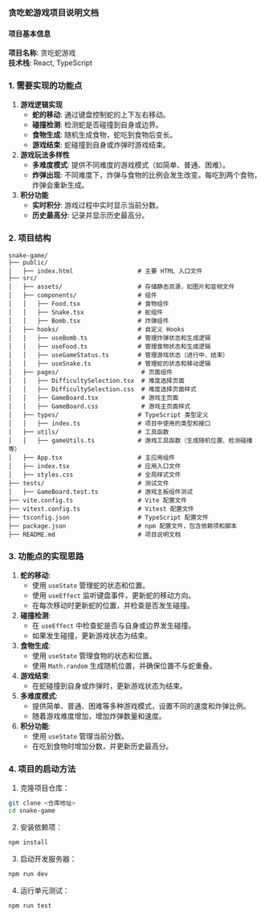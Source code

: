 ### 贪吃蛇游戏项目说明文档

#### 项目基本信息

**项目名称**: 贪吃蛇游戏  
**技术栈**: React, TypeScript

### 1. 需要实现的功能点

1. **游戏逻辑实现**
   - **蛇的移动**: 通过键盘控制蛇的上下左右移动。
   - **碰撞检测**: 检测蛇是否碰撞到自身或边界。
   - **食物生成**: 随机生成食物，蛇吃到食物后变长。
   - **游戏结束**: 蛇碰撞到自身或炸弹时游戏结束。
3. **游戏玩法多样性**
   - **多难度模式**: 提供不同难度的游戏模式（如简单、普通、困难）。
   - **炸弹出现**: 不同难度下，炸弹与食物的比例会发生改变。每吃到两个食物，炸弹会重新生成。
5. **积分功能**
   - **实时积分**: 游戏过程中实时显示当前分数。
   - **历史最高分**: 记录并显示历史最高分。

### 2. 项目结构

```plaintext
snake-game/
├── public/
│   ├── index.html                  # 主要 HTML 入口文件
├── src/
│   ├── assets/                     # 存储静态资源，如图片和音频文件
│   ├── components/                 # 组件
│   │   ├── Food.tsx                # 食物组件
│   │   ├── Snake.tsx               # 蛇组件
│   │   ├── Bomb.tsx                # 炸弹组件
│   ├── hooks/                      # 自定义 Hooks
│   │   ├── useBomb.ts              # 管理炸弹状态和生成逻辑
│   │   ├── useFood.ts              # 管理食物状态和生成逻辑
│   │   ├── useGameStatus.ts        # 管理游戏状态（进行中、结束）
│   │   ├── useSnake.ts             # 管理蛇的状态和移动逻辑
│   ├── pages/                       # 页面组件
│   │   ├── DifficultySelection.tsx  # 难度选择页面
│   │   ├── DifficultySelection.css  # 难度选择页面样式
│   │   ├── GameBoard.tsx            # 游戏主页面
│   │   ├── GameBoard.css            # 游戏主页面样式
│   ├── types/                      # TypeScript 类型定义
│   │   ├── index.ts                # 项目中使用的类型和接口
│   ├── utils/                      # 工具函数
│   │   ├── gameUtils.ts            # 游戏工具函数（生成随机位置、检测碰撞等）
│   ├── App.tsx                     # 主应用组件
│   ├── index.tsx                   # 应用入口文件
│   ├── styles.css                  # 全局样式文件
├── tests/                          # 测试文件
│   ├── GameBoard.test.ts           # 游戏主板组件测试
├── vite.config.ts                  # Vite 配置文件
├── vitest.config.ts                # Vitest 配置文件
├── tsconfig.json                   # TypeScript 配置文件
├── package.json                    # npm 配置文件，包含依赖项和脚本
├── README.md                       # 项目说明文档
```

### 3. 功能点的实现思路

1. **蛇的移动**:
   - 使用 `useState` 管理蛇的状态和位置。
   - 使用 `useEffect` 监听键盘事件，更新蛇的移动方向。
   - 在每次移动时更新蛇的位置，并检查是否发生碰撞。
2. **碰撞检测**:
   - 在 `useEffect` 中检查蛇是否与自身或边界发生碰撞。
   - 如果发生碰撞，更新游戏状态为结束。
3. **食物生成**:
   - 使用 `useState` 管理食物的状态和位置。
   - 使用 `Math.random` 生成随机位置，并确保位置不与蛇重叠。
4. **游戏结束**:
   - 在蛇碰撞到自身或炸弹时，更新游戏状态为结束。
6. **多难度模式**:
   - 提供简单、普通、困难等多种游戏模式，设置不同的速度和炸弹比例。
   - 随着游戏难度增加，增加炸弹数量和速度。
9. **积分功能**:
   - 使用 `useState` 管理当前分数。
   - 在吃到食物时增加分数，并更新历史最高分。

### 4. 项目的启动方法

1. 克隆项目仓库：

```bash
git clone <仓库地址>
cd snake-game
```

2. 安装依赖项：

```bash
npm install
```

3. 启动开发服务器：

```bash
npm run dev
```

4. 运行单元测试：

```bash
npm run test
```

